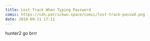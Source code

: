 ```yaml
---
title: Lost Track When Typing Password
comic: https://cdn.patrickwu.space/comic/lost-track-passwd.png
date: 2018-09-11 17:11
---
```

hunter2 go brrr